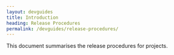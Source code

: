 ```yaml
---
layout: devguides
title: Introduction
heading: Release Procedures
permalink: /devguides/release-procedures/
---
```


This document summarises the release procedures for projects.

